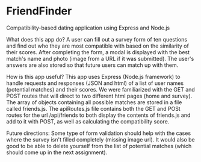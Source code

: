 # FriendFinder
Compatibility-based dating application using Express and Node.js

What does this app do? 
A user can fill out a survey form of ten questions and find out who they are most compatible with based on the similarity of their scores. After completing the form, a modal is displayed with the best match's name and photo (image from a URL if it was submitted). The user's answers are also stored so that future users can match up with them.

How is this app useful? 
This app uses Express (Node.js framework) to handle requests and responses (JSON and html) of a list of user names (potential matches) and their scores. We were familiarized with the GET and POST routes that will direct to two different html pages (home and survey). The array of objects containing all possible matches are stored in a file called friends.js. The apiRoutes.js file contains both the GET and POSt routes for the url /api/friends to both display the contents of friends.js and add to it with POST, as well as calculating the compatibility score. 

Future directions: 
Some type of form validation should help with the cases where the survey isn't filled completely (missing image url). It would also be good to be able to delete yourself from the list of potential matches (which should come up in the next assignment). 